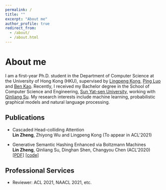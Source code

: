 ```yaml
---
permalink: /
title: ""
excerpt: "About me"
author_profile: true
redirect_from: 
  - /about/
  - /about.html
---
```



# About me
I am a first-year Ph.D. student in the Department of Computer Science at the University of Hong Kong (HKU), supervised by [Lingpeng Kong](https://ikekonglp.github.io/), [Ping Luo](http://luoping.me/) and [Ben Kao](https://www.cs.hku.hk/people/academic-staff/kao). Recently, I received my Bachelor degree in the School of Computer Science and Engineering, [Sun Yat-sen University](http://www.sysu.edu.cn/en/index.htm), working with [Qinliang Su](http://sdcs.sysu.edu.cn/content/3796). My research interests include machine learning, probabilistic graphical models and natural language processing.

<!-- ## News -->



## Publications

- Cascaded Head-colliding Attention <br> 
  <b>Lin Zheng</b>, Zhiyong Wu and Lingpeng Kong (To appear in ACL'2021)

- Generative Semantic Hashing Enhanced via Boltzmann Machines <br> 
 <b>Lin Zheng</b>, Qinliang Su, Dinghan Shen, Changyou Chen (ACL'2020) <a href="https://www.aclweb.org/anthology/2020.acl-main.71.pdf">[PDF]</a> <a href="https://github.com/LZhengisme/CorrelatedSemanticHashing">[code]</a> 



## Professional Services

- Reviewer: ACL 2021, NAACL 2021, etc.